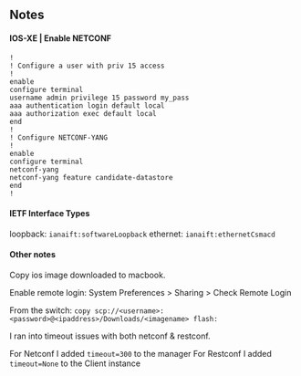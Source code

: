 ## Notes

#### IOS-XE | Enable NETCONF

```
!
! Configure a user with priv 15 access
!
enable
configure terminal
username admin privilege 15 password my_pass
aaa authentication login default local
aaa authorization exec default local
end
!
! Configure NETCONF-YANG
!
enable
configure terminal
netconf-yang
netconf-yang feature candidate-datastore
end
!
```

#### IETF Interface Types

loopback: `ianaift:softwareLoopback`
ethernet: `ianaift:ethernetCsmacd`

#### Other notes
Copy ios image downloaded to macbook.

Enable remote login:
System Preferences > Sharing > Check Remote Login

From the switch:
`copy scp://<username>:<password>@<ipaddress>/Downloads/<imagename> flash:`

I ran into timeout issues with both netconf & restconf.

For Netconf I added `timeout=300` to the manager
For Restconf I added `timeout=None` to the Client instance